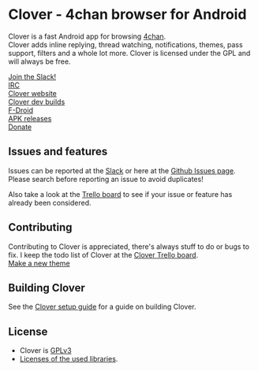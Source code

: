 # Clover - 4chan browser for Android  

Clover is a fast Android app for browsing [4chan](https://www.4chan.org/).  
Clover adds inline replying, thread watching, notifications, themes, pass support, filters and a whole lot more. Clover is licensed under the GPL and will always be free.

[Join the Slack!](https://join.slack.com/t/uchan/shared_invite/enQtMjkyOTM3NDczNTcxLTNkMzljNDUyNjkzNjEwOTNkZTljZWQ3ZDNmNWUyMTY2YTAwNzBhNmI3YTg1YmNjMDQxZTgzMTM2YzE2YzRhMGI)  
[IRC](https://webchat.freenode.net/?url=irc:///#Clover)  
[Clover website](http://floens.github.io/Clover/)  
[Clover dev builds](https://floens.github.io/Clover/#dev)  
[F-Droid](https://floens.github.io/Clover/#fdroid)  
[APK releases](https://floens.github.io/Clover/#releases)  
[Donate](https://floens.github.io/Clover/#donate)  


## Issues and features
Issues can be reported at the [Slack](https://join.slack.com/t/uchan/shared_invite/enQtMjkyOTM3NDczNTcxLTNkMzljNDUyNjkzNjEwOTNkZTljZWQ3ZDNmNWUyMTY2YTAwNzBhNmI3YTg1YmNjMDQxZTgzMTM2YzE2YzRhMGI) or here at the [Github Issues page](https://github.com/Floens/Clover/issues). Please search before reporting an issue to avoid duplicates!    

Also take a look at the [Trello board](https://trello.com/b/V6gclKvM/clover) to see if your issue or feature has already been considered.  


## Contributing
Contributing to Clover is appreciated, there's always stuff to do or bugs to fix. I keep the todo list of Clover at the 
[Clover Trello board](https://trello.com/b/V6gclKvM/clover).  
[Make a new theme](https://github.com/Floens/Clover/wiki/Adding-a-new-theme)  


## Building Clover
See the [Clover setup guide](https://github.com/Floens/Clover/wiki/Building-Clover) for a guide on building Clover.  


## License
* Clover is [GPLv3](https://github.com/Floens/Clover/blob/master/COPYING.txt)
* [Licenses of the used libraries](https://github.com/Floens/Clover/blob/dev/Clover/app/src/main/assets/html/licenses.html).

